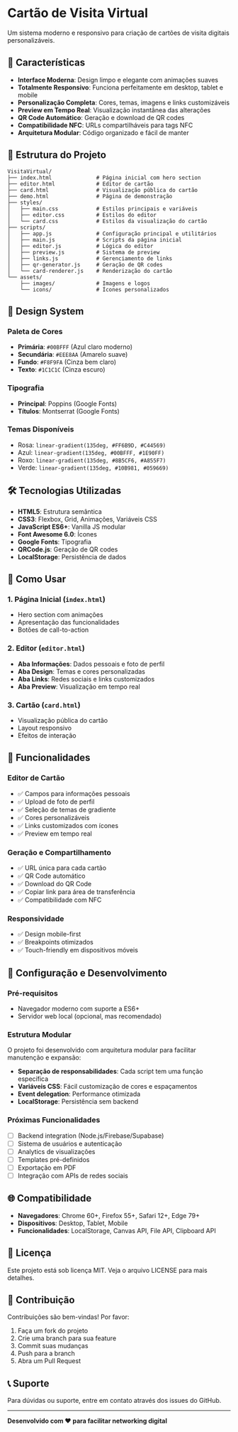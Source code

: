 # Cartão de Visita Virtual

Um sistema moderno e responsivo para criação de cartões de visita digitais personalizáveis.

## 🚀 Características

- **Interface Moderna**: Design limpo e elegante com animações suaves
- **Totalmente Responsivo**: Funciona perfeitamente em desktop, tablet e mobile
- **Personalização Completa**: Cores, temas, imagens e links customizáveis
- **Preview em Tempo Real**: Visualização instantânea das alterações
- **QR Code Automático**: Geração e download de QR codes
- **Compatibilidade NFC**: URLs compartilháveis para tags NFC
- **Arquitetura Modular**: Código organizado e fácil de manter

## 📁 Estrutura do Projeto

```
VisitaVirtual/
├── index.html              # Página inicial com hero section
├── editor.html             # Editor de cartão
├── card.html               # Visualização pública do cartão
├── demo.html               # Página de demonstração
├── styles/
│   ├── main.css            # Estilos principais e variáveis
│   ├── editor.css          # Estilos do editor
│   └── card.css            # Estilos da visualização do cartão
├── scripts/
│   ├── app.js              # Configuração principal e utilitários
│   ├── main.js             # Scripts da página inicial
│   ├── editor.js           # Lógica do editor
│   ├── preview.js          # Sistema de preview
│   ├── links.js            # Gerenciamento de links
│   ├── qr-generator.js     # Geração de QR codes
│   └── card-renderer.js    # Renderização do cartão
└── assets/
    ├── images/             # Imagens e logos
    └── icons/              # Ícones personalizados
```

## 🎨 Design System

### Paleta de Cores
- **Primária**: `#00BFFF` (Azul claro moderno)
- **Secundária**: `#EEE8AA` (Amarelo suave)
- **Fundo**: `#F8F9FA` (Cinza bem claro)
- **Texto**: `#1C1C1C` (Cinza escuro)

### Tipografia
- **Principal**: Poppins (Google Fonts)
- **Títulos**: Montserrat (Google Fonts)

### Temas Disponíveis
- Rosa: `linear-gradient(135deg, #FF6B9D, #C44569)`
- Azul: `linear-gradient(135deg, #00BFFF, #1E90FF)`
- Roxo: `linear-gradient(135deg, #8B5CF6, #A855F7)`
- Verde: `linear-gradient(135deg, #10B981, #059669)`

## 🛠️ Tecnologias Utilizadas

- **HTML5**: Estrutura semântica
- **CSS3**: Flexbox, Grid, Animações, Variáveis CSS
- **JavaScript ES6+**: Vanilla JS modular
- **Font Awesome 6.0**: Ícones
- **Google Fonts**: Tipografia
- **QRCode.js**: Geração de QR codes
- **LocalStorage**: Persistência de dados

## 🚀 Como Usar

### 1. Página Inicial (`index.html`)
- Hero section com animações
- Apresentação das funcionalidades
- Botões de call-to-action

### 2. Editor (`editor.html`)
- **Aba Informações**: Dados pessoais e foto de perfil
- **Aba Design**: Temas e cores personalizadas
- **Aba Links**: Redes sociais e links customizados
- **Aba Preview**: Visualização em tempo real

### 3. Cartão (`card.html`)
- Visualização pública do cartão
- Layout responsivo
- Efeitos de interação

## 📱 Funcionalidades

### Editor de Cartão
- ✅ Campos para informações pessoais
- ✅ Upload de foto de perfil
- ✅ Seleção de temas de gradiente
- ✅ Cores personalizáveis
- ✅ Links customizados com ícones
- ✅ Preview em tempo real

### Geração e Compartilhamento
- ✅ URL única para cada cartão
- ✅ QR Code automático
- ✅ Download do QR Code
- ✅ Copiar link para área de transferência
- ✅ Compatibilidade com NFC

### Responsividade
- ✅ Design mobile-first
- ✅ Breakpoints otimizados
- ✅ Touch-friendly em dispositivos móveis

## 🔧 Configuração e Desenvolvimento

### Pré-requisitos
- Navegador moderno com suporte a ES6+
- Servidor web local (opcional, mas recomendado)

### Estrutura Modular
O projeto foi desenvolvido com arquitetura modular para facilitar manutenção e expansão:

- **Separação de responsabilidades**: Cada script tem uma função específica
- **Variáveis CSS**: Fácil customização de cores e espaçamentos
- **Event delegation**: Performance otimizada
- **LocalStorage**: Persistência sem backend

### Próximas Funcionalidades
- [ ] Backend integration (Node.js/Firebase/Supabase)
- [ ] Sistema de usuários e autenticação
- [ ] Analytics de visualizações
- [ ] Templates pré-definidos
- [ ] Exportação em PDF
- [ ] Integração com APIs de redes sociais

## 🌐 Compatibilidade

- **Navegadores**: Chrome 60+, Firefox 55+, Safari 12+, Edge 79+
- **Dispositivos**: Desktop, Tablet, Mobile
- **Funcionalidades**: LocalStorage, Canvas API, File API, Clipboard API

## 📄 Licença

Este projeto está sob licença MIT. Veja o arquivo LICENSE para mais detalhes.

## 🤝 Contribuição

Contribuições são bem-vindas! Por favor:

1. Faça um fork do projeto
2. Crie uma branch para sua feature
3. Commit suas mudanças
4. Push para a branch
5. Abra um Pull Request

## 📞 Suporte

Para dúvidas ou suporte, entre em contato através dos issues do GitHub.

---

**Desenvolvido com ❤️ para facilitar networking digital**